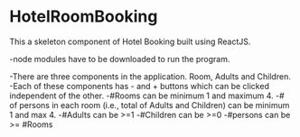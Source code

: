 # HotelRoomBooking
This a skeleton component of Hotel Booking built using ReactJS.

-node modules have to be downloaded to run the program.

-There are three components in the application. Room, Adults and Children.
-Each of these components has - and + buttons which can be clicked independent of the other.
-#Rooms can be minimum 1 and maximum 4.
-# of persons in each room (i.e., total of Adults and Children) can be minimum 1 and max 4.
-#Adults can be >=1
-#Children can be >=0
-#persons can be >= #Rooms
